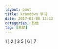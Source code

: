 ```yaml
---
layout: post
title: kramdown 学习
date: 2017-03-08 13:12
categories: 其他
tag: [总结]
---
```


1 | 2 | 3
5 | 6 | 7

